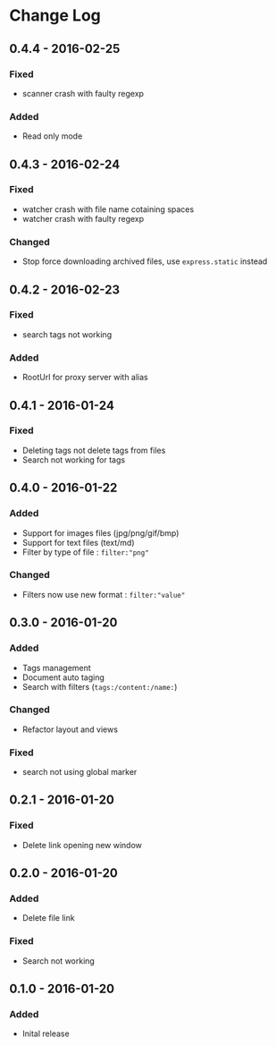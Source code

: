# Change Log

## 0.4.4 - 2016-02-25
### Fixed
- scanner crash with faulty regexp

### Added
- Read only mode

## 0.4.3 - 2016-02-24
### Fixed
- watcher crash with file name cotaining spaces
- watcher crash with faulty regexp

### Changed
- Stop force downloading archived files, use `express.static` instead

## 0.4.2 - 2016-02-23
### Fixed
- search tags not working

### Added
- RootUrl for proxy server with alias

## 0.4.1 - 2016-01-24
### Fixed
- Deleting tags not delete tags from files
- Search not working for tags

## 0.4.0 - 2016-01-22
### Added
- Support for images files (jpg/png/gif/bmp)
- Support for text files (text/md)
- Filter by type of file : `filter:"png"`

### Changed
- Filters now use new format : `filter:"value"`

## 0.3.0 - 2016-01-20
### Added
- Tags management
- Document auto taging
- Search with filters (`tags:/content:/name:`)

### Changed
- Refactor layout and views

### Fixed
- search not using global marker

## 0.2.1 - 2016-01-20
### Fixed
- Delete link opening new window

## 0.2.0 - 2016-01-20
### Added
- Delete file link

### Fixed
- Search not working

## 0.1.0 - 2016-01-20
### Added
- Inital release

